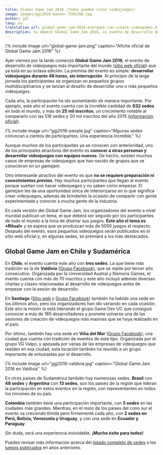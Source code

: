```yaml
---
title: Global Game Jam 2016 ¡Todos pueden crear videojuegos!
image: images/ggj2016-banner-750x350.jpg
author: jpl
lang: es
translation_url: global-game-jam-2016-everyone-can-create-videogames.html
description: Ya empezó Global Game Jam 2016, el evento de desarrollo de videojuegos más grande del mundo. En Chile y Latinoamérica también hay miles de participantes.
---
```


{% include image url="global-game-jam.png" caption="Afiche oficial de Global Game Jam 2016" %}

Ayer viernes por la tarde comenzó **Global Game Jam 2016**, el evento de desarrollo de videojuegos más importante del mundo ([sitio web oficial](http://globalgamejam.org/)) que ya está en su octava edición. La premisa del evento es simple: **desarrollar videojuegos durante 48 horas, sin interrupción**. Al principio de la larga jornada los participantes se organizan en pequeños grupos multidisciplinarios y se lanzan al desafío de desarrollar uno o más pequeños videojuegos.

Cada año, la participación ha ido aumentando de manera importante. Por ejemplo, este año el evento cuenta con la increíble cantidad de **632 sedes** en todo el mundo, y más de **25 mil inscritos**, un crecimiento notable al compararlo con las 518 sedes y 20 mil inscritos del año 2015 ([información oficial](http://globalgamejam.org/news/ggj-2015-official-stats)).

{% include image url="ggj2016-people.jpg" caption="Algunas sedes convocan a cientos de participantes. Una experiencia increíble." %}

Aunque muchos de los participantes ya se conocen con anterioridad, uno de los principales atractivos del evento es **conocer a otras personas y desarrollar videojuegos con equipos nuevos**. De hecho, existen muchos casos de empresas de videojuegos que han nacido de grupos que se conocieron en un gamejam.

Otro interesante atractivo del evento es que **no se requiere preparación ni conocimientos previos**. Hay muchos participantes que llegan al evento porque sueñan con hacer videojuegos y no saben cómo empezar. El gamejam les da una oportunidad única de interiorizarse en lo que significa crear videojuegos, además de brindarles la ocasión de compartir con gente experimentada y conocer a mucha gente de la industria.

En cada versión del Global Game Jam, los organizadores del evento a nivel mundial publican un tema, el que deberá ser seguido por los participantes de todo el mundo a la hora de diseñar sus juegos. **Este año el tema es «Ritual»** y se espera que se produzcan más de 5000 juegos al respecto. Después del evento, esos pequeños videojuegos serán publicados en el sitio web oficial y, en algunas sedes, se premiará a los más destacados.

## Global Game Jam en Chile y Sudamérica

En **Chile**, el evento cuenta este año con **tres sedes**. La que tiene más tradición es la de **Valdivia** ([Grupo Facebook](https://www.facebook.com/events/1035863749799260/)), que se repite por tercer año consecutivo. Organizada por la Universidad Austral y Nemoris Games, el evento cuenta con más de 70 inscritos y este año incluyó además diversas charlas y clases relacionadas al desarrollo de videojuegos antes de empezar con la sesión de desarrollo.

En **Santiago** ([Sitio web](http://ggjstgo.cl/) y [Grupo Facebook](https://www.facebook.com/events/1652195321713338/)) también ha habido una sede en los últimos años, pero los organizadores han ido variando en cada ocasión. Este año la misión la está liderando el grupo Game Dev UC que consiguió convocar a más de 180 desarrolladores y promete volverse una de las sesiones de creación de videojuegos más masivas que se haya realizado en el país.

Por último, también hay una sede en **Viña del Mar** ([Grupo Facebook](https://www.facebook.com/vinagamejam)), una ciudad que cuenta con tradición de eventos de este tipo. Organizada por el grupo VG Valpo, y apoyada por varias de las empresas de videojuegos que residen en esa ciudad, esta locación también ha reunido a un grupo importante de entusiastas por el desarrollo.

{% include image url="ggj2016-valdivia.jpg" caption="Global Game Jam 2016 en Valdivia" %}

En otros países de Sudamérica también hay numerosas sedes. **Brasil** con **48 sedes** y **Argentina** con **13 sedes**, son los países de la región que lideran la participación en estos eventos en la región, con representantes en todos los rincones de su país.

**Colombia** también tiene una participación importante, con **5 sedes** en las ciudades más grandes. Mientras, en el resto de los países del cono sur el evento va creciendo tímida pero firmemente cada año, con **2 sedes en Perú, Bolivia, Venezuela y Uruguay**, y con una sede en **Ecuador y Paraguay**.

Sin duda, será una experiencia inolvidable. **¡Mucho éxito para todos!**

Puedes revisar más información acerca del [listado completo de sedes](http://globalgamejam.org/2016/jam-sites) o los [juegos publicados](http://globalgamejam.org/2016/games) en años anteriores.
